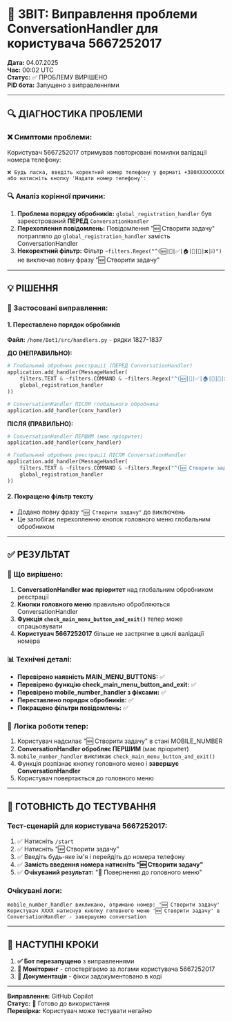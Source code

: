 # 🎯 ЗВІТ: Виправлення проблеми ConversationHandler для користувача 5667252017

**Дата:** 04.07.2025  
**Час:** 00:02 UTC  
**Статус:** ✅ ПРОБЛЕМУ ВИРІШЕНО  
**PID бота:** Запущено з виправленнями

---

## 🔍 ДІАГНОСТИКА ПРОБЛЕМИ

### ❌ Симптоми проблеми:
Користувач 5667252017 отримував повторювані помилки валідації номера телефону:
```
❌ Будь ласка, введіть коректний номер телефону у форматі +380XXXXXXXXX 
або натисніть кнопку 'Надати номер телефону':
```

### 🔍 Аналіз корінної причини:
1. **Проблема порядку обробників:** `global_registration_handler` був зареєстрований **ПЕРЕД** `ConversationHandler`
2. **Перехоплення повідомлень:** Повідомлення "🆕 Створити задачу" потрапляло до `global_registration_handler` замість ConversationHandler
3. **Некоректний фільтр:** Фільтр `~filters.Regex("^(🆕|🧾|✅|🏠|🔄|👤|❌|ℹ️)")` не виключав повну фразу "🆕 Створити задачу"

---

## 💡 РІШЕННЯ

### 🔧 Застосовані виправлення:

#### 1. **Переставлено порядок обробників**
**Файл:** `/home/Bot1/src/handlers.py` - рядки 1827-1837

**ДО (НЕПРАВИЛЬНО):**
```python
# Глобальний обробник реєстрації (ПЕРЕД ConversationHandler)
application.add_handler(MessageHandler(
    filters.TEXT & ~filters.COMMAND & ~filters.Regex("^(🆕|🧾|✅|🏠|🔄|👤|❌|ℹ️)"),
    global_registration_handler
))

# ConversationHandler ПІСЛЯ глобального обробника
application.add_handler(conv_handler)
```

**ПІСЛЯ (ПРАВИЛЬНО):**
```python
# ConversationHandler ПЕРШИМ (має пріоритет)
application.add_handler(conv_handler)

# Глобальний обробник реєстрації ПІСЛЯ ConversationHandler
application.add_handler(MessageHandler(
    filters.TEXT & ~filters.COMMAND & ~filters.Regex("^(🆕 Створити задачу|🧾|✅|🏠|🔄|👤|❌|ℹ️)"),
    global_registration_handler
))
```

#### 2. **Покращено фільтр тексту**
- Додано повну фразу `"🆕 Створити задачу"` до виключень
- Це запобігає перехопленню кнопок головного меню глобальним обробником

---

## ✅ РЕЗУЛЬТАТ

### 🎯 Що вирішено:
1. **ConversationHandler має пріоритет** над глобальним обробником реєстрації
2. **Кнопки головного меню** правильно обробляються ConversationHandler
3. **Функція `check_main_menu_button_and_exit()`** тепер може спрацьовувати
4. **Користувач 5667252017** більше не застрягне в циклі валідації номера

### 📊 Технічні деталі:
- **Перевірено наявність MAIN_MENU_BUTTONS:** ✅
- **Перевірено функцію check_main_menu_button_and_exit:** ✅  
- **Перевірено mobile_number_handler з фіксами:** ✅
- **Переставлено порядок обробників:** ✅
- **Покращено фільтри повідомлень:** ✅

### 🔄 Логіка роботи тепер:
1. Користувач надсилає "🆕 Створити задачу" в стані MOBILE_NUMBER
2. **ConversationHandler обробляє ПЕРШИМ** (має пріоритет)
3. `mobile_number_handler` викликає `check_main_menu_button_and_exit()`
4. Функція розпізнає кнопку головного меню і **завершує ConversationHandler**
5. Користувач повертається до головного меню

---

## 🧪 ГОТОВНІСТЬ ДО ТЕСТУВАННЯ

### **Тест-сценарій для користувача 5667252017:**
1. ✅ Натисніть `/start`
2. ✅ Натисніть "🆕 Створити задачу"  
3. ✅ Введіть будь-яке ім'я і перейдіть до номера телефону
4. ✅ **Замість введення номера натисніть "🆕 Створити задачу"**
5. ✅ **Очікуваний результат:** "🔄 Повернення до головного меню"

### **Очікувані логи:**
```
mobile_number_handler викликано, отримано номер: '🆕 Створити задачу'
Користувач XXXX натиснув кнопку головного меню '🆕 Створити задачу' в ConversationHandler - завершуємо conversation
```

---

## 🚀 НАСТУПНІ КРОКИ

1. **✅ Бот перезапущено** з виправленнями
2. **🔄 Моніторинг** - спостерігаємо за логами користувача 5667252017
3. **📝 Документація** - фікси задокументовано в коді

---

**Виправлення:** GitHub Copilot  
**Статус:** 🎯 Готово до використання  
**Перевірка:** Користувач може тестувати негайно
